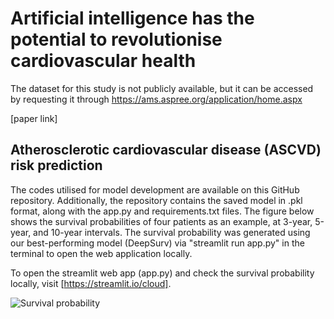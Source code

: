 # Artificial intelligence has the potential to revolutionise cardiovascular health

 The dataset for this study is not publicly available, but it can be accessed by requesting it through https://ams.aspree.org/application/home.aspx
 
 [paper link]

## Atherosclerotic cardiovascular disease (ASCVD) risk prediction 

The codes utilised for model development are available on this GitHub repository. Additionally, the repository contains the saved model in .pkl format, along with the app.py and requirements.txt files. The figure below shows the survival probabilities of four patients as an example, at 3-year, 5-year, and 10-year intervals.
The survival probability was generated using our best-performing model (DeepSurv) via "streamlit run app.py" in the terminal to open the web application locally.

To open the streamlit web app (app.py) and check the survival probability locally, visit [https://streamlit.io/cloud].


![Survival probability](https://github.com/user-attachments/assets/7654e073-98eb-4213-bc3c-9d853c821085)
